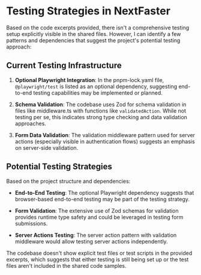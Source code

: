 # Testing Strategies in NextFaster

Based on the code excerpts provided, there isn't a comprehensive testing setup explicitly visible in the shared files. However, I can identify a few patterns and dependencies that suggest the project's potential testing approach:

## Current Testing Infrastructure

1. **Optional Playwright Integration**: In the pnpm-lock.yaml file, `@playwright/test` is listed as an optional dependency, suggesting end-to-end testing capabilities may be implemented or planned.

2. **Schema Validation**: The codebase uses Zod for schema validation in files like middleware.ts with functions like `validatedAction`. While not testing per se, this indicates strong type checking and data validation approaches.

3. **Form Data Validation**: The validation middleware pattern used for server actions (especially visible in authentication flows) suggests an emphasis on server-side validation.

## Potential Testing Strategies

Based on the project structure and dependencies:

- **End-to-End Testing**: The optional Playwright dependency suggests that browser-based end-to-end testing may be part of the testing strategy.

- **Form Validation**: The extensive use of Zod schemas for validation provides runtime type safety and could be leveraged in testing form submissions.

- **Server Actions Testing**: The server action pattern with validation middleware would allow testing server actions independently.

The codebase doesn't show explicit test files or test scripts in the provided excerpts, which suggests that either testing is still being set up or the test files aren't included in the shared code samples.
